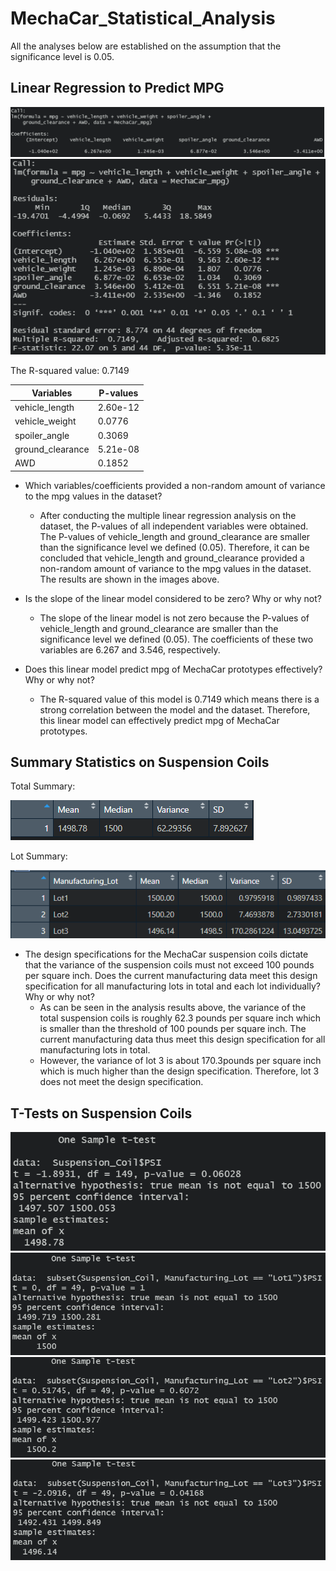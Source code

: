 # MechaCar_Statistical_Analysis

All the analyses below are established on the assumption that the significance level is 0.05. 


## Linear Regression to Predict MPG

![Deliverable_1_lm](Images/Deliverable_1_lm.png)
![Deliverable_1_lm_summary](Images/Deliverable_1_lm_summary.png)

The R-squared value: 0.7149

Variables|P-values
---------|--------------
vehicle_length|2.60e-12
vehicle_weight|0.0776 
spoiler_angle|0.3069    
ground_clearance|5.21e-08
AWD|0.1852

 - Which variables/coefficients provided a non-random amount of variance to the mpg values in the dataset?
   - After conducting the multiple linear regression analysis on the dataset, the P-values of all independent variables were obtained. The P-values of vehicle_length and ground_clearance are smaller than the significance level we defined (0.05). Therefore, it can be concluded that vehicle_length and ground_clearance provided a non-random amount of variance to the mpg values in the dataset. The results are shown in the images above. 

- Is the slope of the linear model considered to be zero? Why or why not?
  - The slope of the linear model is not zero because the P-values of vehicle_length and ground_clearance are smaller than the significance level we defined (0.05). The coefficients of these two variables are 6.267 and 3.546, respectively.

- Does this linear model predict mpg of MechaCar prototypes effectively? Why or why not?
  -  The R-squared value of this model is 0.7149 which means there is a strong correlation between the model and the dataset. Therefore, this linear model can effectively predict mpg of MechaCar prototypes.

## Summary Statistics on Suspension Coils

Total Summary:

![Deliverable_2_total](Images/Deliverable_2_total.png)

Lot Summary:

![Deliverable_2_grouped](Images/Deliverable_2_grouped.png)

- The design specifications for the MechaCar suspension coils dictate that the variance of the suspension coils must not exceed 100 pounds per square inch. Does the current manufacturing data meet this design specification for all manufacturing lots in total and each lot individually? Why or why not?
  - As can be seen in the analysis results above, the variance of the total suspension coils is roughly 62.3 pounds per square inch which is smaller than the threshold of 100 pounds per square inch. The current manufacturing data thus meet this design specification for all manufacturing lots in total.
  - However, the variance of lot 3 is about 170.3pounds per square inch which is much higher than the design specification. Therefore, lot 3 does not meet the design specification.

## T-Tests on Suspension Coils


![Deliverable_3_total](Images/Deliverable_3_total.png)
![Deliverable_3_lot1](Images/Deliverable_3_lot1.png)
![Deliverable_3_lot2](Images/Deliverable_3_lot2.png)
![Deliverable_3_lot3](Images/Deliverable_3_lot3.png)






